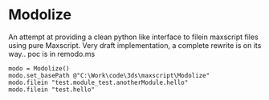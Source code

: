 # Modolize
An attempt at providing a clean python like interface to filein maxscript files using pure Maxscript. Very draft implementation, a complete rewrite is on its way.. poc is in remodo.ms

```maxscript
modo = Modolize()
modo.set_basePath @"C:\Work\code\3ds\maxscript\Modolize"
modo.filein "test.module_test.anotherModule.hello"
modo.filein "test.hello"
```
